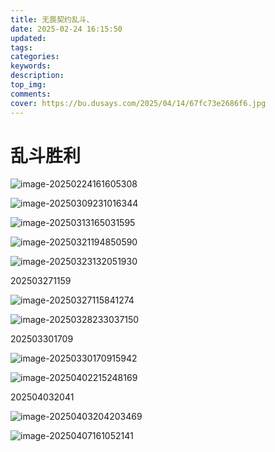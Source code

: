 ```yaml
---
title: 无畏契约乱斗、
date: 2025-02-24 16:15:50
updated:
tags:
categories:
keywords:
description:
top_img:
comments:
cover: https://bu.dusays.com/2025/04/14/67fc73e2686f6.jpg
---
```


# 乱斗胜利

![image-20250224161605308](https://bu.dusays.com/2025/02/24/67bc2ad056764.png)

![image-20250309231016344](https://bu.dusays.com/2025/03/09/67cdaf5d17640.png)

![image-20250313165031595](https://bu.dusays.com/2025/03/13/67d29c5dbc41a.png)

![image-20250321194850590](https://bu.dusays.com/2025/03/21/67dd5227ae174.png)

![image-20250323132051930](https://bu.dusays.com/2025/03/23/67df9a3879021.png)

202503271159

![image-20250327115841274](https://bu.dusays.com/2025/03/27/67e4ccf2a105d.png)

![image-20250328233037150](https://bu.dusays.com/2025/03/28/67e6c0a2852b2.png)

202503301709

![image-20250330170915942](https://bu.dusays.com/2025/03/30/67e90a3e4048c.png)

![image-20250402215248169](https://bu.dusays.com/2025/04/02/67ed41317af7e.png)

202504032041

![image-20250403204203469](https://bu.dusays.com/2025/04/03/67ee821eecd77.png)

![image-20250407161052141](https://bu.dusays.com/2025/04/07/67f3889339134.png)
